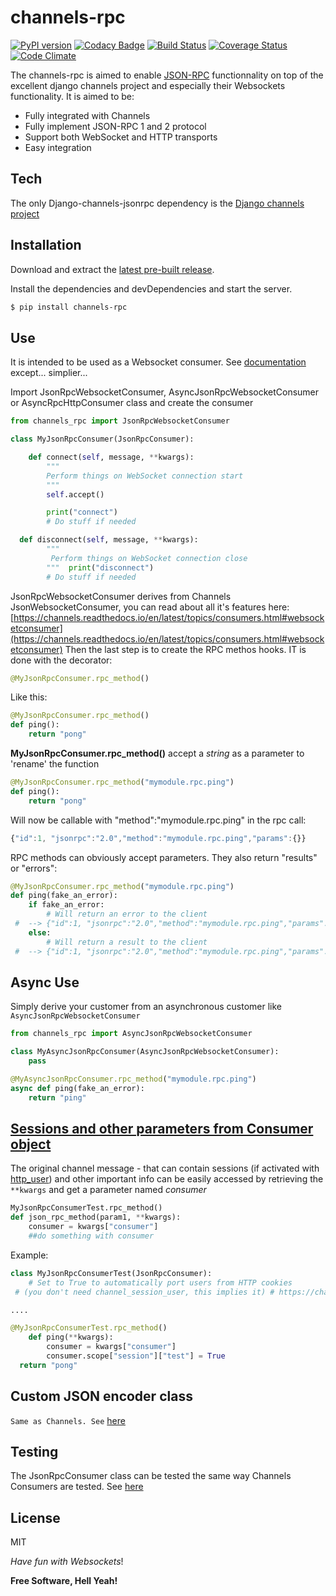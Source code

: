 # channels-rpc

[![PyPI version](https://badge.fury.io/py/channels-rpc.svg)](https://badge.fury.io/py/channels-rpc) [![Codacy Badge](https://api.codacy.com/project/badge/Grade/b95e52e1177443e283ebeb3ebaf35df4)](https://www.codacy.com/manual/fab/channels-rpc?utm_source=github.com&utm_medium=referral&utm_content=millerf/channels-rpc&utm_campaign=Badge_Grade) [![Build Status](https://travis-ci.org/millerf/channels-rpc.svg?branch=master)](https://travis-ci.org/millerf/channels-rpc) [![Coverage Status](https://coveralls.io/repos/github/millerf/channels-rpc/badge.svg)](https://coveralls.io/github/millerf/channels-rpc) [![Code Climate](https://codeclimate.com/github/millerf/channels-rpc/badges/gpa.svg)](https://codeclimate.com/github/millerf/channels-rpc)

The channels-rpc is aimed to enable [JSON-RPC](http://json-rpc.org/) functionnality on top of the excellent django channels project and especially their Websockets functionality.
It is aimed to be:

- Fully integrated with Channels
- Fully implement JSON-RPC 1 and 2 protocol
- Support both WebSocket and HTTP transports
- Easy integration

## Tech

The only Django-channels-jsonrpc dependency is the [Django channels project](https://github.com/django/channels)

## Installation

Download and extract the [latest pre-built release](https://github.com/joemccann/dillinger/releases).

Install the dependencies and devDependencies and start the server.

```sh
$ pip install channels-rpc
```

## Use

It is intended to be used as a Websocket consumer. See [documentation](https://channels.readthedocs.io/en/latest/topics/consumers.html#websocketconsumer) except... simplier...

Import JsonRpcWebsocketConsumer, AsyncJsonRpcWebsocketConsumer or AsyncRpcHttpConsumer class and create the consumer

```python
from channels_rpc import JsonRpcWebsocketConsumer

class MyJsonRpcConsumer(JsonRpcConsumer):

    def connect(self, message, **kwargs):
        """
		Perform things on WebSocket connection start
		"""
		self.accept()

        print("connect")
        # Do stuff if needed

  def disconnect(self, message, **kwargs):
        """
		 Perform things on WebSocket connection close
		"""  print("disconnect")
        # Do stuff if needed

```

JsonRpcWebsocketConsumer derives from Channels JsonWebsocketConsumer, you can read about all it's features here:
[https://channels.readthedocs.io/en/latest/topics/consumers.html#websocketconsumer](https://channels.readthedocs.io/en/latest/topics/consumers.html#websocketconsumer)
Then the last step is to create the RPC methos hooks. IT is done with the decorator:

```python
@MyJsonRpcConsumer.rpc_method()
```

Like this:

```python
@MyJsonRpcConsumer.rpc_method()
def ping():
    return "pong"
```

**MyJsonRpcConsumer.rpc_method()** accept a _string_ as a parameter to 'rename' the function

```python
@MyJsonRpcConsumer.rpc_method("mymodule.rpc.ping")
def ping():
    return "pong"
```

Will now be callable with "method":"mymodule.rpc.ping" in the rpc call:

```javascript
{"id":1, "jsonrpc":"2.0","method":"mymodule.rpc.ping","params":{}}
```

RPC methods can obviously accept parameters. They also return "results" or "errors":

```python
@MyJsonRpcConsumer.rpc_method("mymodule.rpc.ping")
def ping(fake_an_error):
    if fake_an_error:
        # Will return an error to the client
 #  --> {"id":1, "jsonrpc":"2.0","method":"mymodule.rpc.ping","params":{}} #  <-- {"id": 1, "jsonrpc": "2.0", "error": {"message": "fake_error", "code": -32000, "data": ["fake_error"]}}  raise Exception("fake_error")
    else:
        # Will return a result to the client
 #  --> {"id":1, "jsonrpc":"2.0","method":"mymodule.rpc.ping","params":{}} #  <-- {"id": 1, "jsonrpc": "2.0", "result": "pong"}  return "pong"
```

## Async Use

Simply derive your customer from an asynchronous customer like `AsyncJsonRpcWebsocketConsumer`

```python
from channels_rpc import AsyncJsonRpcWebsocketConsumer

class MyAsyncJsonRpcConsumer(AsyncJsonRpcWebsocketConsumer):
	pass

@MyAsyncJsonRpcConsumer.rpc_method("mymodule.rpc.ping")
async def ping(fake_an_error):
	return "ping"
```

## [Sessions and other parameters from Consumer object](#consumer)

The original channel message - that can contain sessions (if activated with [http_user](https://channels.readthedocs.io/en/stable/generics.html#websockets)) and other important info can be easily accessed by retrieving the `**kwargs` and get a parameter named _consumer_

```python
MyJsonRpcConsumerTest.rpc_method()
def json_rpc_method(param1, **kwargs):
    consumer = kwargs["consumer"]
    ##do something with consumer
```

Example:

```python
class MyJsonRpcConsumerTest(JsonRpcConsumer):
    # Set to True to automatically port users from HTTP cookies
 # (you don't need channel_session_user, this implies it) # https://channels.readthedocs.io/en/stable/generics.html#websockets  http_user = True

....

@MyJsonRpcConsumerTest.rpc_method()
    def ping(**kwargs):
        consumer = kwargs["consumer"]
        consumer.scope["session"]["test"] = True
  return "pong"

```

## Custom JSON encoder class

`Same as Channels. See` [here](https://channels.readthedocs.io/en/latest/topics/consumers.html#jsonwebsocketconsumer)

## Testing

The JsonRpcConsumer class can be tested the same way Channels Consumers are tested.
See [here](http://channels.readthedocs.io/en/stable/testing.html)

## License

MIT

_Have fun with Websockets_!

**Free Software, Hell Yeah!**

[//]: # "These are reference links used in the body of this note and get stripped out when the markdown processor does its job. There is no need to format nicely because it shouldn't be seen. Thanks SO - http://stackoverflow.com/questions/4823468/store-comments-in-markdown-syntax"
